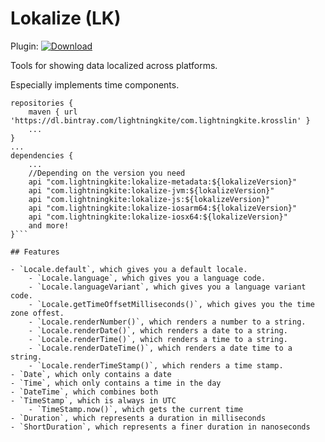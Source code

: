 # Lokalize (LK)

 Plugin: [ ![Download](https://api.bintray.com/packages/lightningkite/com.lightningkite.krosslin/lokalize/images/download.svg) ](https://bintray.com/lightningkite/com.lightningkite.krosslin/lokalize/_latestVersion) 

Tools for showing data localized across platforms.

Especially implements time components.

```
repositories {
    maven { url 'https://dl.bintray.com/lightningkite/com.lightningkite.krosslin' }
    ...
}
...
dependencies {
    ...
    //Depending on the version you need
    api "com.lightningkite:lokalize-metadata:${lokalizeVersion}"
    api "com.lightningkite:lokalize-jvm:${lokalizeVersion}"
    api "com.lightningkite:lokalize-js:${lokalizeVersion}"
    api "com.lightningkite:lokalize-iosarm64:${lokalizeVersion}"
    api "com.lightningkite:lokalize-iosx64:${lokalizeVersion}"
    and more!
}```

## Features

- `Locale.default`, which gives you a default locale.
    - `Locale.language`, which gives you a language code.
    - `Locale.languageVariant`, which gives you a language variant code.
    - `Locale.getTimeOffsetMilliseconds()`, which gives you the time zone offest.
    - `Locale.renderNumber()`, which renders a number to a string.
    - `Locale.renderDate()`, which renders a date to a string.
    - `Locale.renderTime()`, which renders a time to a string.
    - `Locale.renderDateTime()`, which renders a date time to a string.
    - `Locale.renderTimeStamp()`, which renders a time stamp.
- `Date`, which only contains a date
- `Time`, which only contains a time in the day
- `DateTime`, which combines both
- `TimeStamp`, which is always in UTC
    - `TimeStamp.now()`, which gets the current time
- `Duration`, which represents a duration in milliseconds
- `ShortDuration`, which represents a finer duration in nanoseconds
